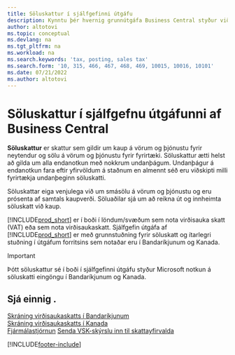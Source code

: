 ```yaml
---
title: Söluskattur í sjálfgefinni útgáfu
description: Kynntu þér hvernig grunnútgáfa Business Central styður við söluskatt og fáðu lýsingu á grunnhugmyndinni.
author: altotovi
ms.topic: conceptual
ms.devlang: na
ms.tgt_pltfrm: na
ms.workload: na
ms.search.keywords: 'tax, posting, sales tax'
ms.search.form: '10, 315, 466, 467, 468, 469, 10015, 10016, 10101'
ms.date: 07/21/2022
ms.author: altotovi
---
```


# Söluskattur í sjálfgefnu útgáfunni af Business Central

**Söluskattur** er skattur sem gildir um kaup á vörum og þjónustu fyrir neytendur og sölu á vörum og þjónustu fyrir fyrirtæki. Söluskattur ætti helst að gilda um alla endanotkun með nokkrum undanþágum. Undanþágur á endanotkun fara eftir yfirvöldum á staðnum en almennt séð eru viðskipti milli fyrirtækja undanþeginn söluskatti.  

Söluskattar eiga venjulega við um smásölu á vörum og þjónustu og eru prósenta af samtals kaupverði. Söluaðilar sjá um að reikna út og innheimta söluskatt við kaup.  

[!INCLUDE[prod_short](includes/prod_short.md)] er í boði í löndum/svæðum sem nota virðisauka skatt (VAT) eða sem nota virðisaukaskatt. Sjálfgefin útgáfa af [!INCLUDE[prod_short](includes/prod_short.md)] er með grunnstuðning fyrir söluskatt og ítarlegri stuðning í útgáfum forritsins sem notaðar eru í Bandaríkjunum og Kanada.

> [!IMPORTANT]
> Þótt söluskattur sé í boði í sjálfgefinni útgáfu styður Microsoft notkun á söluskatti eingöngu í Bandaríkjunum og Kanada.

## Sjá einnig .

[Skráning virðisaukaskatts í Bandaríkjunum](localfunctionality/UnitedStates/us-sales-tax.md)  
[Skráning virðisaukaskatts í Kanada](localfunctionality/canada/ca-sales-tax.md)  
[Fjármálastjórnun](finance.md)
[Senda VSK-skýrslu inn til skattayfirvalda](finance-how-report-vat.md)

[!INCLUDE[footer-include](includes/footer-banner.md)]
